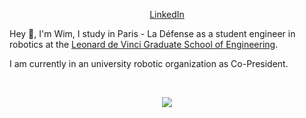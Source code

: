<p align="center">
  <a href="https://www.linkedin.com/in/wim-poignon-a113aa1b0/">LinkedIn</a> 
</p>

Hey 👋, I'm Wim, I study in Paris - La Défense as a student engineer in robotics at the [Leonard de Vinci Graduate School of Engineering](https://www.esilv.fr/en/).

I am currently in an university robotic organization as Co-President.


<br>
<p align="center">
  <img src="https://github-readme-stats.vercel.app/api?username=wimausberlin&theme=nord&show_icons=true&count_private=true">
</p>
<br/>
